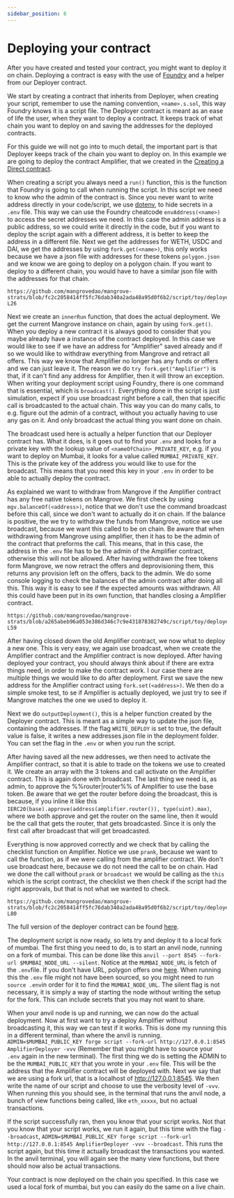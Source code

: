 ```yaml
---
sidebar_position: 6
---
```


# Deploying your contract

After you have created and tested your contract, you might want to deploy it on chain. Deploying a contract is easy with the use of [Foundry](https://book.getfoundry.sh/) and a helper from our Deployer contract.

We start by creating a contract that inherits from Deployer, when creating your script, remember to use the naming convention, `<name>.s.sol`, this way Foundry knows it is a script file. The Deployer contract is meant as an ease of life the user, when they want to deploy a contract. It keeps track of what chain you want to deploy on and saving the addresses for the deployed contracts. 

For this guide we will not go into to much detail, the important part is that Deployer keeps track of the chain you want to deploy on. In this example we are going to deploy the contract Amplifier, that we created in the [Creating a Direct contract](./DirectHowTo.md).

When creating a script you always need a `run()` function, this is the function that Foundry is going to call when running the script. In this script we need to know who the admin of the contract is. Since you never want to write address directly in your code/script, we use [dotenv](https://www.npmjs.com/package/dotenv), to hide secrets in a `.env` file. This way we can use the Foundry cheatcode `envAddress(<name>)` to access the secret addresses we need. In this case the admin address is a public address, so we could write it directly in the code, but if you want to deploy the script again with a different address, it is better to keep the address in a different file. Next we get the addresses for WETH, USDC and DAI, we get the addresses by using `fork.get(<name>)`, this only works because we have a json file with addresses for these tokens `polygon.json` and we know we are going to deploy on a polygon chain. If you want to deploy to a different chain, you would have to have a similar json file with the addresses for that chain.


```solidity reference title="AmplifierDeployer.s.sol - Preamble and run function"
https://github.com/mangrovedao/mangrove-strats/blob/fc2c2058414ff5fc76dab340a2ada48a95d0f6b2/script/toy/deployers/AmplifierDeployer.s.sol#L1-L26
```

Next we create an `innerRun` function, that does the actual deployment. We get the current Mangrove instance on chain, again by using `fork.get()`. When you deploy a new contract it is always good to consider that you maybe already have a instance of the contract deployed. In this case we would like to see if we have an address for "Amplifier" saved already and if so we would like to withdraw everything from Mangrove and retract all offers. This way we know that Amplifier no longer has any funds or offers and we can just leave it. The reason we do `try fork.get("Amplifier")` is that, if it can't find any address for Amplifier, then it will throw an exception. When writing your deployment script using Foundry, there is one command that is essential, which is `broadcast()`. Everything done in the script is just simulation, expect if you use broadcast right before a call, then that specific call is broadcasted to the actual chain. This way you can do many calls, to e.g. figure out the admin of a contract, without you actually having to use any gas on it. And only broadcast the actual thing you want done on chain.

The broadcast used here is actually a helper function that our Deployer contract has. What it does, is it goes out to find your `.env` and looks for a private key with the lookup value of `<nameOfChain>_PRIVATE_KEY`, e.g. if you want to deploy on Mumbai, it looks for a value called `MUMBAI_PRIVATE_KEY`. This is the private key of the address you would like to use for the broadcast. This means that you need this key in your `.env` in order to be able to actually deploy the contract.

As explained we want to withdraw from Mangrove if the Amplifier contract has any free native tokens on Mangrove. We first check by using `mgv.balanceOf(<address>)`, notice that we don't use the command broadcast before this call, since we don't want to actually do it on chain. If the balance is positive, the we try to withdraw the funds from Mangrove, notice we use broadcast, because we want this called to be on chain. Be aware that when withdrawing from Mangrove using amplifier, then it has to be the admin of the contract that preforms the call. This means, that in this case, the address in the `.env` file has to be the admin of the Amplifier contract, otherwise this will not be allowed. After having withdrawn the free tokens form Mangrove, we now retract the offers and deprovisioning them, this returns any provision left on the offers, back to the admin. We do some console logging to check the balances of the admin contract after doing all this. This way it is easy to see if the expected amounts was withdrawn. All this could have been put in its own function, that handles closing a Amplifier contract.

```solidity reference title="AmplifierDeployer.s.sol - Withdraw offers and provision from old contract first"
https://github.com/mangrovedao/mangrove-strats/blob/a265abeb96a053e386d346c7c9e431878382749c/script/toy/deployers/AmplifierDeployer.s.sol#L28-L59
```

After having closed down the old Amplifier contract, we now what to deploy a new one. This is very easy, we again use broadcast, when we create the Amplifier contract and the Amplifier contract is now deployed. After having deployed your contract, you should always think about if there are extra things need, in order to make the contract work. I our case there are multiple things we would like to do after deployment. First we save the new address for the Amplifier contract using `fork.set(<address>)`. We then do a simple smoke test, to se if Amplifier is actually deployed, we just try to see if Mangrove matches the one we used to deploy it.

Next we do `outputDeployment()`, this is a helper function created by the Deployer contract. This is meant as a simple way to update the json file, containing the addresses. If the flag `WRITE_DEPLOY` is set to true, the default value is false, it writes a new addresses.json file in the deployment folder. You can set the flag in the `.env` or when you run the script.

After having saved all the new addresses, we then need to activate the Amplifier contract, so that it is able to trade on the tokens we use to created it. We create an array with the 3 tokens and call activate on the Amplifier contract. This is again done with broadcast. The last thing we need is, as admin, to approve the %%router|router%% of Amplifier to use the base token. Be aware that we get the router before doing the broadcast, this is because, if you inline it like this `IERC20(base).approve(address(amplifier.router()), type(uint).max)`, where we both approve and get the router on the same line, then it would be the call that gets the router, that gets broadcasted. Since it is only the first call after broadcast that will get broadcasted.

Everything is now approved correctly and we check that by calling the checklist function on Amplifier. Notice we use `prank`, because we want to call the function, as if we were calling from the amplifier contract. We don't use broadcast here, because we do not need the call to be on chain. Had we done the call without `prank` or `broadcast` we would be calling as the `this` which is the script contract, the checklist we then check if the script had the right approvals, but that is not what we wanted to check.

```solidity reference title="AmplifierDeployer.s.sol - Deploy new Amplifier"
https://github.com/mangrovedao/mangrove-strats/blob/fc2c2058414ff5fc76dab340a2ada48a95d0f6b2/script/toy/deployers/AmplifierDeployer.s.sol#L60-L80
```

The full version of the deployer contract can be found [here](https://github.com/mangrovedao/mangrove-strats/blob/a265abeb96a053e386d346c7c9e431878382749c/script/toy/deployers/AmplifierDeployer.s.sol).

The deployment script is now ready, so lets try and deploy it to a local fork of mumbai. The first thing you need to do, is to start an anvil node, running on a fork of mumbai. This can be done like this `anvil --port 8545 --fork-url $MUMBAI_NODE_URL --silent`. Notice at the `MUMBAI_NODE_URL` is fetch of the `.env`file. If you don't have URL, polygon offers one [here](https://wiki.polygon.technology/docs/develop/network-details/network/). When running this the `.env` file might not have been sourced, so you might need to run `source .env`in order for it to find the `MUMBAI_NODE_URL`. The silent flag is not necessary, it is simply a way of starting the node without writing the setup for the fork. This can include secrets that you may not want to share.

When your anvil node is up and running, we can now do the actual deployment. Now at first want to try a deploy Amplifier without broadcasting it, this way we can test if it works. This is done my running this in a different terminal, than where the anvil is running. `ADMIN=$MUMBAI_PUBLIC_KEY forge script --fork-url http://127.0.0.1:8545 AmplifierDeployer -vvv` (Remember that you might have to source your `.env` again in the new terminal). The first thing we do is setting the ADMIN to be the `MUMBAI_PUBLIC_KEY` that you wrote in your `.env` file. This will be the address that the Amplifier contract will be deployed with. Next we say that we are using a fork url, that is a localhost of http://127.0.0.1:8545. We then write the name of our script and choose to use the verbosity level of `-vvv`. When running this you should see, in the terminal that runs the anvil node, a bunch of view functions being called, like `eth_xxxxx`, but no actual transactions.

If the script successfully ran, then you know that your script works. Not that you know that your script works, we run it again, but this time with the flag `--broadcast`, `ADMIN=$MUMBAI_PUBLIC_KEY forge script --fork-url http://127.0.0.1:8545 AmplifierDeployer -vvv --broadcast`. This runs the script again, but this time it actually broadcast the transactions you wanted. In the anvil terminal, you will again see the many view functions, but there should now also be actual transactions.

Your contract is now deployed on the chain you specified. In this case we used a local fork of mumbai, but you can easily do the same on a live chain.
